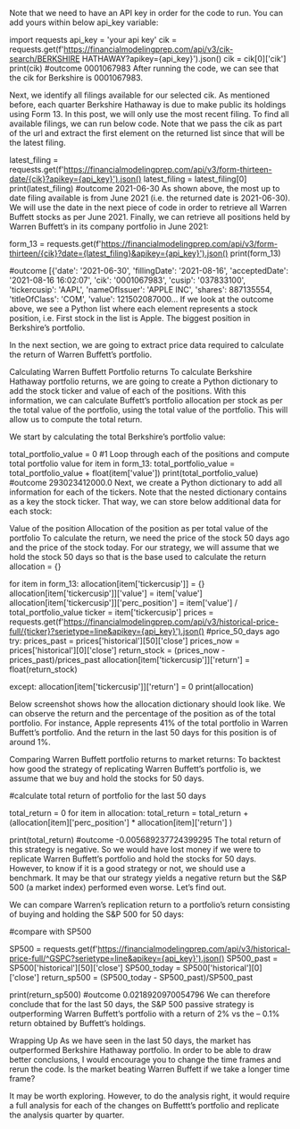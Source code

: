 Note that we need to have an API key in order for the code to run. You can add yours within below api_key variable:

import requests
api_key = 'your api key'
cik = requests.get(f'https://financialmodelingprep.com/api/v3/cik-search/BERKSHIRE HATHAWAY?apikey={api_key}').json()
cik = cik[0]['cik']
print(cik)
#outcome 
0001067983
After running the code, we can see that the cik for Berkshire is 0001067983.

Next, we identify all filings available for our selected cik. As mentioned before, each quarter Berkshire Hathaway is due to make public its holdings using Form 13. In this post, we will only use the most recent filing. To find all available filings, we can run below code. Note that we pass the cik as part of the url and extract the first element on the returned list since that will be the latest filing.

latest_filing = requests.get(f'https://financialmodelingprep.com/api/v3/form-thirteen-date/{cik}?apikey={api_key}').json()
latest_filing = latest_filing[0]
print(latest_filing)
#outcome 2021-06-30
As shown above, the most up to date filing available is from June 2021 (i.e. the returned date is 2021-06-30). We will use the date in the next piece of code in order to retrieve all Warren Buffett stocks as per June 2021.
Finally, we can retrieve all positions held by Warren Buffett’s in its company portfolio in June 2021:

form_13 = requests.get(f'https://financialmodelingprep.com/api/v3/form-thirteen/{cik}?date={latest_filing}&apikey={api_key}').json()
print(form_13)


#outcome
[{'date': '2021-06-30', 'fillingDate': '2021-08-16', 'acceptedDate': '2021-08-16 16:02:07', 'cik': '0001067983', 'cusip': '037833100', 'tickercusip': 'AAPL', 'nameOfIssuer': 'APPLE INC', 'shares': 887135554, 'titleOfClass': 'COM', 'value': 121502087000...
If we look at the outcome above, we see a Python list where each element represents a stock position, i.e. First stock in the list is Apple. The biggest position in Berkshire’s portfolio.

In the next section, we are going to extract price data required to calculate the return of Warren Buffett’s portfolio.

Calculating Warren Buffett Portfolio returns
To calculate Berkshire Hathaway portfolio returns, we are going to create a Python dictionary to add the stock ticker and value of each of the positions. With this information, we can calculate Buffett’s portfolio allocation per stock as per the total value of the portfolio, using the total value of the portfolio. This will allow us to compute the total return.

We start by calculating the total Berkshire’s portfolio value:

total_portfolio_value = 0
#1 Loop through each of the positions and compute total portfolio value
for item in form_13:
 total_portfolio_value = total_portfolio_value + float(item['value'])
print(total_portfolio_value)
#outcome
293023412000.0
Next, we create a Python dictionary to add all information for each of the tickers. Note that the nested dictionary contains as a key the stock ticker. That way, we can store below additional data for each stock:

Value of the position
Allocation of the position as per total value of the portfolio
To calculate the return, we need the price of the stock 50 days ago and the price of the stock today. For our strategy, we will assume that we hold the stock 50 days so that is the base used to calculate the return
allocation = {}

for item in form_13:
 allocation[item['tickercusip']] = {}
 allocation[item['tickercusip']]['value'] = item['value']
 allocation[item['tickercusip']]['perc_position'] = item['value'] / total_portfolio_value
 ticker = item['tickercusip']
 prices = requests.get(f'https://financialmodelingprep.com/api/v3/historical-price-full/{ticker}?serietype=line&apikey={api_key}').json()
 #price_50_days ago
 try:
   prices_past = prices['historical'][50]['close']
   prices_now = prices['historical'][0]['close']
   return_stock = (prices_now - prices_past)/prices_past
   allocation[item['tickercusip']]['return'] = float(return_stock)
  
 except:
   allocation[item['tickercusip']]['return'] = 0
print(allocation)
 
Below screenshot shows how the allocation dictionary should look like. We can observe the return and the percentage of the position as of the total portfolio. For instance, Apple represents 41% of the total portfolio in Warren Buffett’s portfolio. And the return in the last 50 days for this position is of around 1%.



Comparing Warren Buffett portfolio returns to market returns:
To backtest how good the strategy of replicating Warren Buffett’s portfolio is, we assume that we buy and hold the stocks for 50 days. 

#calculate total return of portfolio for the last 50 days

total_return = 0
for item in allocation:
 total_return = total_return + (allocation[item]['perc_position'] * allocation[item]['return'] )
 
print(total_return)
#outcome
-0.005689237724399295
The total return of this strategy is negative. So we would have lost money if we were to replicate Warren Buffett’s portfolio and hold the stocks for 50 days. However, to know if it is a good strategy or not, we should use a benchmark. It may be that our strategy yields a negative return but the S&P 500 (a market index) performed even worse. Let’s find out.

We can compare Warren’s replication return to a portfolio’s return consisting of buying and holding the S&P 500 for 50 days:

#compare with SP500

SP500 = requests.get(f'https://financialmodelingprep.com/api/v3/historical-price-full/^GSPC?serietype=line&apikey={api_key}').json()
SP500_past = SP500['historical'][50]['close']
SP500_today = SP500['historical'][0]['close']
return_sp500 = (SP500_today - SP500_past)/SP500_past

print(return_sp500)
#outcome
0.0218920970054796
We can therefore conclude that for the last 50 days, the S&P 500 passive strategy is outperforming Warren Buffett’s portfolio with a return of 2% vs the – 0.1% return obtained by Buffett’s holdings.

Wrapping Up
As we have seen in the last 50 days, the market has outperformed Berkshire Hathaway portfolio. In order to be able to draw better conclusions, I would encourage you to change the time frames and rerun the code. Is the market beating Warren Buffett if we take a longer time frame?

It may be worth exploring. However, to do the analysis right, it would require a full analysis for each of the changes on Buffettt’s portfolio and replicate the analysis quarter by quarter.
